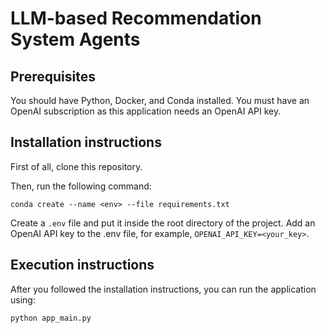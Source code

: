 # LLM-based Recommendation System Agents

## Prerequisites

You should have Python, Docker, and Conda installed.
You must have an OpenAI subscription as this application needs an OpenAI API key.

## Installation instructions

First of all, clone this repository.

Then, run the following command:

`conda create --name <env> --file requirements.txt`

Create a `.env` file and put it inside the root directory of the project. Add an OpenAI API key to the .env file, for example, `OPENAI_API_KEY=<your_key>`.

## Execution instructions

After you followed the installation instructions, you can run the application using:

`python app_main.py`
